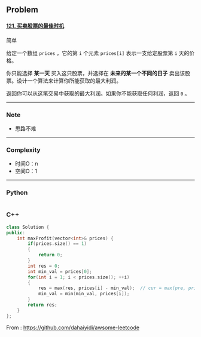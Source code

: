## Problem

#### [121. 买卖股票的最佳时机](https://leetcode-cn.com/problems/best-time-to-buy-and-sell-stock/)

简单

给定一个数组 `prices` ，它的第 `i` 个元素 `prices[i]` 表示一支给定股票第 `i` 天的价格。

你只能选择 **某一天** 买入这只股票，并选择在 **未来的某一个不同的日子** 卖出该股票。设计一个算法来计算你所能获取的最大利润。

返回你可以从这笔交易中获取的最大利润。如果你不能获取任何利润，返回 `0` 。

 

------

### Note

- 思路不难

------

### Complexity

- 时间O：n
- 空间O：1

------

### Python

```python

```

### C++

```C++
class Solution {
public:
    int maxProfit(vector<int>& prices) {
        if(prices.size() == 1)
        {
            return 0;
        }
        int res = 0;
        int min_val = prices[0];
        for(int i = 1; i < prices.size(); ++i)
        {
            res = max(res, prices[i] - min_val);  // cur = max(pre, prices[i] - min_val); 可以直接将pre， cur直接换成res
            min_val = min(min_val, prices[i]);
        }
        return res;
    }
};
```



From : https://github.com/dahaiyidi/awsome-leetcode
